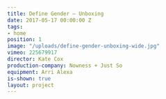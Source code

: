 ```yaml
---
title: Define Gender — Unboxing
date: 2017-05-17 00:00:00 Z
tags:
- home
position: 1
image: "/uploads/define-gender-unboxing-wide.jpg"
vimeo: 225679917
director: Kate Cox
production-company: Nowness + Just So
equipment: Arri Alexa
is-shown: true
layout: project
---
```


